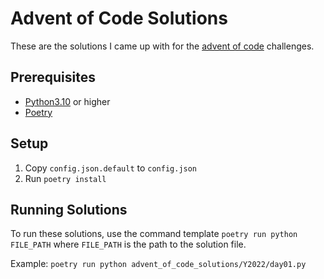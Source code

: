 # Advent of Code Solutions

These are the solutions I came up with for the [advent of code](https://adventofcode.com) challenges.

## Prerequisites

- [Python3.10](https://www.python.org/) or higher
- [Poetry](https://python-poetry.org/)

## Setup

1. Copy `config.json.default` to `config.json`
2. Run `poetry install`

## Running Solutions

To run these solutions, use the command template `poetry run python FILE_PATH` where `FILE_PATH` is the path to the solution file.

Example: `poetry run python advent_of_code_solutions/Y2022/day01.py`
